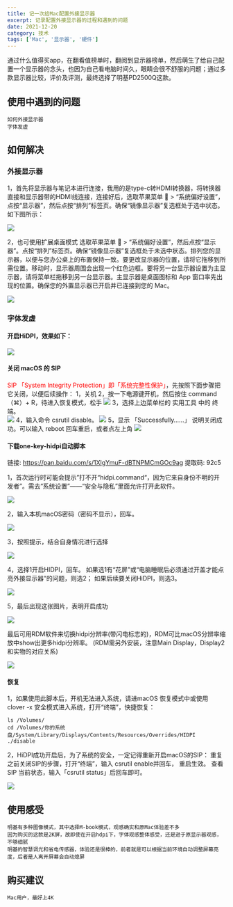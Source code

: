 ```yaml
---
title: 记一次给Mac配置外接显示器
excerpt: 记录配置外接显示器的过程和遇到的问题
date: 2021-12-20
category: 技术
tags: ['Mac', '显示器', '硬件']
---
```

    
通过什么值得买app，在翻看值榜单时，翻阅到显示器榜单，然后萌生了给自己配置一个显示器的念头，也因为自己看电脑时间久，眼睛会很不舒服的问题；通过多款显示器比较，评价及评测，最终选择了明基PD2500Q这款。

## 使用中遇到的问题

```
如何外接显示器
字体发虚
```
## 如何解决

### 外接显示器
1，首先将显示器与笔记本进行连接，我用的是type-c转HDMI转换器，将转换器直接和显示器带的HDMI线连接，连接好后，选取苹果菜单  > “系统偏好设置”，点按“显示器”，然后点按“排列”标签页。确保“镜像显示器”复选框处于选中状态。如下图所示：

![](https://api2.mubu.com/v3/document_image/847d2520-2cfd-41d6-9cda-9ea7b8277d72-977367.jpg)

2，也可使用扩展桌面模式
选取苹果菜单  > “系统偏好设置”，然后点按“显示器”。点按“排列”标签页。确保“镜像显示器”复选框处于未选中状态。排列您的显示器，以便与您办公桌上的布置保持一致。要更改显示器的位置，请将它拖移到所需位置。移动时，显示器周围会出现一个红色边框。要将另一台显示器设置为主显示器，请将菜单栏拖移到另一台显示器。主显示器是桌面图标和 App 窗口率先出现的位置。确保您的外置显示器已开启并已连接到您的 Mac。

![](https://api2.mubu.com/v3/document_image/5ad74437-c53d-456e-b794-bb449a64b135-977367.jpg)


### 字体发虚
 #### 开启HiDPI，效果如下：

![](https://api2.mubu.com/v3/document_image/862c40c9-5838-403b-9801-85a572b4cc80-977367.jpg)

#### 关闭 macOS 的 SIP
<font color='red'> SIP 「System Integrity Protection」即「系统完整性保护」</font>，先按照下面步骤把它关闭，以便后续操作：
1，关机
2，按一下电源键开机，然后按住 command（⌘）+ R，待进入恢复模式，松手
    ![](https://api2.mubu.com/v3/document_image/d0a44466-40b1-443f-b632-2a362f12245f-977367.jpg)
3，选择上边菜单栏的 实用工具 中的 终端。    
 ![](https://api2.mubu.com/v3/document_image/a3053736-aa09-4217-8bff-0d575423a70c-977367.jpg)
4，输入命令 csrutil disable。
![](https://api2.mubu.com/v3/document_image/5f286a6c-b6db-479b-a47e-1669561081b0-977367.jpg)
5，显示 「Successfully……」 说明关闭成功。可以输入 reboot 回车重启，或者点左上角
![](https://api2.mubu.com/v3/document_image/4d69bae5-7cac-471d-b80d-5da9fdcee56c-977367.jpg)

#### 下载one-key-hidpi自动脚本
链接: https://pan.baidu.com/s/1XlgYmuF-dBTNPMCmGOc9ag 提取码: 92c5 

1，首次运行时可能会提示”打不开“hidpi.command“，因为它来自身份不明的开发者”。需去“系统设置”——“安全与隐私”里面允许打开此软件。

![](https://api2.mubu.com/v3/document_image/28c04e07-9092-405d-a666-b64bd1e1e94e-977367.jpg)

2，输入本机macOS密码（密码不显示），回车。

![](https://api2.mubu.com/v3/document_image/58b61d4c-6643-4025-84e1-4f5c9e85d90b-977367.jpg)

3，按照提示，结合自身情况进行选择

![](https://api2.mubu.com/v3/document_image/063bc595-5d3d-45f7-b1fc-8dfded2cbf94-977367.jpg)

4，选择1开启HIDPI，回车。
如果选1有“花屏”或“电脑睡眠后必须通过开盖才能点亮外接显示器”的问题，则选2；
如果后续要关闭HiDPI，则选3。

![](https://api2.mubu.com/v3/document_image/efd83dbc-0f10-4664-b9fd-8f9e3f68db9e-977367.jpg)


5，最后出现这张图片，表明开启成功

![](https://api2.mubu.com/v3/document_image/6759ab66-185a-43f4-8898-b33778753bdd-977367.jpg)

最后可用RDM软件来切换hidpi分辨率(带闪电标志的)，RDM可比macOS分辨率缩放中show出更多hidpi分辨率。
(RDM需另外安装，注意Main Display，Display2和实物的对应关系)

![](https://api2.mubu.com/v3/document_image/8c038bd4-5e6b-4c47-ae4a-dc268d5b67f4-977367.jpg)

#### 恢复    

1，如果使用此脚本后，开机无法进入系统，请进macOS 恢复模式中或使用 clover -x 安全模式进入系统，打开“终端”，快捷恢复：

```
ls /Volumes/
cd /Volumes/你的系统盘/System/Library/Displays/Contents/Resources/Overrides/HIDPI
./disable
```

2，HiDPI成功开启后，为了系统的安全，一定记得重新开启macOS的SIP：
重复之前关闭SIP的步骤，打开“终端”，输入 csrutil enable并回车， 重启生效。
查看 SIP 当前状态，输入「csrutil status」后回车即可。

![](https://api2.mubu.com/v3/document_image/177bb805-6739-4bdf-a381-dc8cb3f9b4b6-977367.jpg)

## 使用感受

```
明基有多种图像模式，其中选择M-book模式，观感确实和原Mac体验差不多
因为购买的这款是2K屏，故即使在开启hdpi下，字体观感整体感受，还是逊于原显示器观感，不够细腻
明基的智慧调光和省电传感器，体验还是很棒的，前者就是可以根据当前环境自动调整屏幕亮度，后者是人离开屏幕会自动熄屏
```

## 购买建议

```
Mac用户，最好上4K
```
